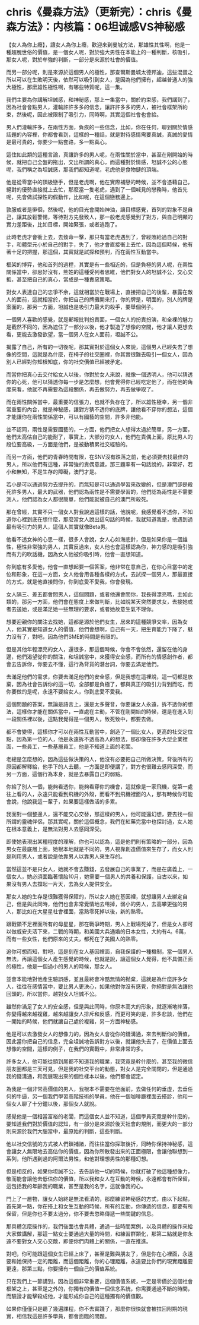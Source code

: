 # chris《曼森方法》（更新完）：chris《曼森方法》：内核篇：06坦诚感VS神秘感

【女人為你上癮】，讓女人為你上癮，歡迎來到曼城方法，那雄性其性啊，他是一種超脫世俗的價值，是一個女人呢，對於強大男性在本能上的一種判斷，核吸引，那女人呢，對於牟強的判斷，一部分是來源於社會的價值。

而另一部分呢，則是來源於這個男人的極性，那查爾斯曼城太德邦迪，這些混蛋之所以可以在生敗明天後，依然可以吸引到女人，是因為他們擁有，超越普通人的強大極性，那麽雄性極性啊，有哪些特質呢，這一集。

我們主要為你講解坦誠感，和神秘感，那上一集當中，關於約束感，我們講到了，因為社會會點男人，灌輸許許多多的信念，讓許許多多的男人，被社會框架所約束，然後呢，因此被限制了吸引力，同時啊，其實這個社會也會給。

男人們灌輸許多，在兩性方面，負疾的一些信念，比如，你在任何，聊到關於情感話題的內容裡，你都會看到，這樣的一種話，就是對待感情需要真誠，真誠的愛情是最可貴的，你要少一點套路，多一點真心。

這住如此類的這種言論，真讓許多的男人呢，在兩性關於當中，甚至在剛開始的時候，就把自己全盤的拖出，交出所謂的真心，而這種對於情感，坦誠不公的心態呢，我們稱之為坦誠感，那我們都知道呢，老虎他是食物鏈的頂端。

他是從零當中的頂級戀手，但是老虎啊，他在實際補戀的時候，並不會憑藉自己，絕對的優勢直接就上去忙，那麼當一隻老虎，遇到了一個喊見的戀務時，他首先呢，先會做試探性的假動作，比如呢，在這個戀務邊上。

敦服或者是徘徊，然後呢，他的目光會開始神油，讓目標感覺，首列的對象不是自己，讓其放鬆警惕，等待對方先發致人，那一般老虎感覺到了對方，與自己明顯的實力差距後，比如目標，開始緊張，或者逃跑了。

此時老虎才會衝上去，去致命一擊，那只有當老虎遇到了，曾經敗給過自己的對手，和體型元小於自己的對手，失了，他才會直接衝上去忙，因為這個時候，他有著十足的把握，那這個，其實就是試探和預判，而在兩性互動當中。

框架的博弈，他和首列的過程，其實是有一些相近的，但是負極的男人呢，在兩性關係當中，卻思好沒有，熊姓的這種受列者思維，他們對女人的坦誠不公，交心交抵，甚至把自己的真心，當成是一種責惡策略。

對女人表達自己的忠爭不余，這就相當於在戰場上，直接把自己的後輩，暴露在敵人的面前，這就相當於，你把自己的牌攤開來打，你的牌是，明面的，別人的牌是案面的，那另一方面，坦誠也是吸引力最大的殺手，要舉個例子。

一個男人喜歡的感覺，就是郵報批判扮責面，一個女人的扮責扮演，和全裸的魅力是截然不同的，因為遮住了一部分以後，他才製造了想像的空間，他才讓人更想去看，更能去激發欲望，當一個男人在女人面前，坦誠不公。

揭露了自己，所有的一切後呢，那其實對於這個女人來說，這個男人已經失去了想像的空間，這就是為什麼，在椅子的社交圈裡，你其實很難去吸引一個女人，因為別人已經對你知根知底，你的社交價值已經被矛定。

而當你把真心去交付給女人以後，你對於女人來說，就像一個透明人，他可以猜透你的心死，他可以猜透你每一步是怎麼想，他會覺得你已經吃定他了，而在他的角度來看，他就不再需要為這段關係，再去做努力，再去做爭取了。

而在兩性關係當中，最重要的信張力，也就不負存在了，所以雄性極幸，另一個非常重要的內合，就是神秘感，讓對方猜不透你的底牌，讓他看不穿你的想法，這個才能讓你在兩性關係當中，可以有國藝的空間，許多非他能。

並不認同，兩性是需要國藝的，一方面，他們把女人想得太過於簡單，另一方面，他們太高估自己的能耐了，事實上，大部分的女人，他們在責偶上面，原比男人的段位要高級，一方面是他們，是被動積累社交經驗的。

而另一方面，他們的青春時間有限，在SNV沒有跌落之前，他必須要去找最佳的男人，所以他們有這種，非常強的責偶意識，那三題率有一句話說的，非常好，若小和無知，不是生存的障礙，澳門才是。

若小是可以通過努力去提升的，而無知是可以通過學習來改變的，但是澳門卻是殺死許多男人，最大的武器，他們認為兩性是不需要學習的，他們認為兩性是不需要測人，他們認為女人都很簡單，他們能就被自己的澳門所殺死。

那在曾經，其實不只一個女人對我說過這樣的話，他說呢，我感覺看不透你，不知道你心裡到底在想什麼，那麼當女人說出這句話的時候，我就知道我是，他遇到過最有吸引力的男人，這個人其實就像Beta男。

他看不透女神的心思一樣，很多人會說，女人心如海底針，但是如果你是一個雄性，極性非常強的男人，其實反過來，女人他也會這樣認為你，神力感的是吸引強而有力的吹話機，因為女人他被你吸引時，他會一直想知道。

你到底有多愛他，他會一直想起要一個答案，他非常在意自己，在你心目當中的定位和形象，在這一方面，女人他會用各種各樣的方式，去試探一個男人，那最直接的方式，就是他直接問你，你到底愛不愛我，你會發現。

女人隔三、差五都會問男人，這個問題，或者他還會問你，我長得漂亮嗎，主如此類的，那另一方面，他們會在態度上來做判斷，比如說某天突然要求女，去接她或者去送她，或是滿足她一些無理的要求，或者她故意生氣不理你。

想要迎親你的關注去找她，這都是源於他們女生，居來的這種競爭交率，因為女人，他其實是知道女人的價值，他們會想啊，自己有一天，把生育能力下降了，魅力沒有了，對吧，因為他們SME的時間是有限的。

但是其他年輕漂亮的女人，還很多，那這個時候，你會不會依然，還留在他的身邊，他們渴望從你的關注，和坦誠當中，來獲得安全感，而所有的情感創作者，都會去告訴你，你要去不懂，這行為背貨的潛台詞，你要去滿足他們。

去滿足他們的需求，你要去滿足他們的安全感，但是我想在這裡說，這一切都是放棄，因為社會告訴你的這一切，全部都是負極了，都與真正的吸引力背到而吃，而你要做的是呢，永遠不要給女人，你到底愛不愛我。

這個問題的答案，無論是語言上，還是太多聲音，你要讓女人永遠，拆不透你的想法，這樣你才能在關係當中，一直處在主動，不管在剛開始的時候，還是在進入到一段關係裡以後，這點我覺得是一個男人，致死致中，都要去做。

都不會變得，這樣你才可以在兩性互動當中，創造了一個比女人，更高的社交定位點，因為第一位的人，他是永遠拆不透高為人的想法，那卻像在許多大型企業裡面，一些員工，一些基層員工，他是不知道上面的老闆。

老總是怎麼想的，因為這些做決策的人，他沒有必要把自己所做決策，背後所有的原因都解釋給，他手下的人去聽，一方面是即便講了，對方也很難去感同深受，而另一方面，這個行為本身，就是去暴露自己的弱點。

你給了別人一個，能夠看透你，能夠看穿你的機會，這就像是一家飛機，從第一處往上看的人，永遠只能看到飛機的外殼，而看不到飛機裡面的人，那有時候你可能會說，他說我這一輩子，如果要這樣做活的多累。

我面對一個整邊人，還不能交心交替，那這樣的男人，他可能還幻想，要去找一個所謂的靈魂伴侶，那其實呢，關於這個概念，我們在紅藥完當中也探討過，女人她在根本意義上，是無法對男人去感同深受。

即使她表現出某種程度的理解，你也可以認為，這是他們則有策略的一部分，因為男女在最底層上面，她根本地就是不同的，男人視靠創造價值來生存了，而女人則是利用男人，或者說是依靠男人以靠男人來生存的。

當然這並不是只女人，她就不會去賺錢，去發展自己的事業了，而是在廣義上，一個女人，她必須面臨著懷胎10月，她需要一個男人的共養和保護，自古以來，如果沒有男人去撐起一片天，去為女人提供安全。

那女人她的生存是很難獲得保障的，所以女人她在基因裡，就想讓男人去綁定自己，但是與此同時，他們也會非常覺情地去甩掉，弱小的男人，去高攀更強的男人，那比如在大星星社會裡面，當熟零死掉以後，新的熟零。

跟戰領不足裡面所有的母星星，那在戰爭時期，男人上戰場死掉了，但是女人卻可以做威安夫活下來，二戰的時期，和美國大兵通婚的日本女性，大約有4。6萬，而有一些女性，他們原來的丈夫，都死在了美國人的熟零。

追你可想而知，對吧，這是刻在女人基因裡面，自我保護的一種機制，當一個男人無法，再讓這個女人產生感覺的時候，也就是說，讓這個女人覺得，他不具備正面的極性，他是一個過小的男人的時候，那女人。

並會本能地對他產生驗誤感，並且最終會冷酷無情的抛棄，這就是為什麼許多女人，往往在感情當中，要比男人更決心，如果他對你沒有感覺，你絕對是無法讓他回頭的，所以當你，越對女人坦誠不公。

雖然你滿足了女人的安全感，但是與此同時，你原本高大的形象，就逐漸地摔落，你變得越來越複雞，越來越讓女人排斥和反感，而更可笑的是，許多悲談，他們在一開始的時候，他們就讓自己處於複雞，另一方面神秘感。

他是可以去激發女人的想像力的，因為女人會從你的錢溝通，來去判斷你的價值，因此當你把自己的信息，完全坦誠地告訴對方以後，就讓他失去了，在價值上面去想像的空間，這樣的例子，在我們的實戰中，非常非常的多。

許多女人，他可能從頭到尾都不知道我的職業，我究竟是幹什麼的，甚至我的微信朋友圈都是三天可見，但是我的社交平台的動態，對女人是完全關閉的，但是通過我的錢溝通，和我展現出來的個性樣本以後，他們都會認定。

為我是一個非常高價值的男人，我根本不需要在他面前，去做任何的垂虛，去垂任何的牛逼，另一個我們學習高階技術的學員，他在一個咖啡廳裡面去搭診，他和一個女人聊了十分鐘以後，那個女人就說。

感覺他是一個相當富裕的老闆，而這個女人並不知道，這個學員究竟是幹什麼的，要知道我們對於價值的認知，有一部分是來源於後天社會的規則，而更大的一部分則來源於我們大腦當中，最原始的判斷，這些判斷。

他以社交信號的方式被人們鎖補諸，而往往當你採取後折，同時你保持神秘感，這會讓女人無限地去高估你的價值，因為你所散發出來的正面極限，會讓他聯想到一系列，他所遇到過的阿爾法男性，和他對理想男性的那種幻想。

但是相反的，如果你坦誠不公，去告訴他一切的時候，你就打破了他這種想像力，敬而能會讓他去低估你的價值，所以我和女人在互動的時候，永遠都會有所保留，這包括我的年齡我的職業，甚至是我的名字，這就像我的心。

門上了一層物，讓女人始終是無法看清的，那麼練習神秘感的方式，由以下起點，首先第一點，你在搭上和女生互動的時候，所有的互動，你傳遞的信息，都要有所保留，但是你也不要太過分，你不要去忽略傳遞一些關鍵的信息。

那具體怎麼操作的，我們後面也會具體，通過一些時間案例，以及具體的操作來給大家做講解，那這一點女士要通過大量的時間，和練習群類化，那第二點就是你永遠不要對女人交心交敵，即便你們肉體上的關係，一直在推進。

對吧，你可能跟這個女生已經上床了，甚至是難與朋友了，但是你在心裡面，永遠要和她保持一定的距離，而這個距離，你的心理距離，永遠要比你們的現實距離要更遠，那第三點，你要擁有一個自己的價值系統。

只在我們上一節講到，因為這個非常重要，這個價值系統，一定是零價於這個社會框架之上，甚至是之外的，你獨有的價值一個信念系統，你需要通過不斷的時間，而驗證才能擊殺成他，才能形成你自己的這種獨有的價值觀。

如果你僅僅只是聽了幾遍課程，你不去實踐了，那麼你很快就會被拉回附期的現實，相信我這是許多學員，都會面臨的問題。